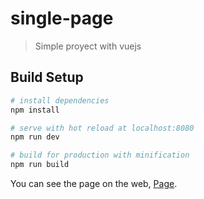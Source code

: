 # single-page

> Simple proyect with vuejs

## Build Setup

``` bash
# install dependencies
npm install

# serve with hot reload at localhost:8080
npm run dev

# build for production with minification
npm run build
```

You can see the page on the web, [Page](https://carlosequirozv.github.io/single-page-app/).
